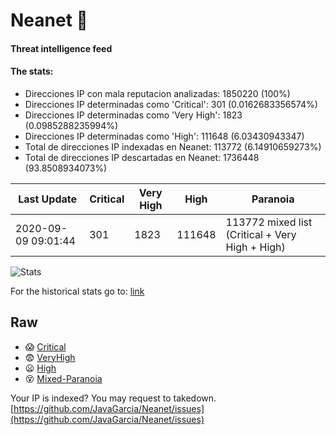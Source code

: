 # Neanet :hocho:
#### Threat intelligence feed
#### The stats:

- Direcciones IP con mala reputacion analizadas: 1850220 (100%)
- Direcciones IP determinadas como 'Critical':  301 (0.0162683356574%)
- Direcciones IP determinadas como 'Very High':  1823 (0.0985288235994%)
- Direcciones IP determinadas como 'High':  111648 (6.03430943347)
- Total de direcciones IP indexadas en Neanet:  113772 (6.14910659273%)
- Total de direcciones IP descartadas en Neanet:  1736448 (93.8508934073%)

| Last Update | Critical | Very High | High | Paranoia |
| --- | --- | --- | --- | --- |
| 2020-09-09 09:01:44 | 301 | 1823 | 111648 | 113772 mixed list (Critical + Very High + High)|

![Stats](https://docs.google.com/spreadsheets/d/e/2PACX-1vSnaNMIXVabIpDJjufMlzH7poXnshF3mgd8Is1g9ytUEzVsP5my4Trn8f-xkoLLQ38xpL3HtmUexLo6/pubchart?oid=501124687&format=image)

For the historical stats go to: [link](/stats.csv)
## Raw
- :scream: [Critical](https://raw.githubusercontent.com/JavaGarcia/Neanet/master/blacklists/neanet_critical.txt)
- :fearful: [VeryHigh](https://raw.githubusercontent.com/JavaGarcia/Neanet/master/blacklists/neanet_veryHigh.txtt)
- :frowning: [High](https://raw.githubusercontent.com/JavaGarcia/Neanet/master/blacklists/neanet_high.txt)
- :dizzy_face: [Mixed-Paranoia](https://raw.githubusercontent.com/JavaGarcia/Neanet/master/blacklists/neanet_all.txt)


Your IP is indexed? You may request to takedown. [https://github.com/JavaGarcia/Neanet/issues](https://github.com/JavaGarcia/Neanet/issues)


















































































































































































































































































































































































































































































































































































































































































